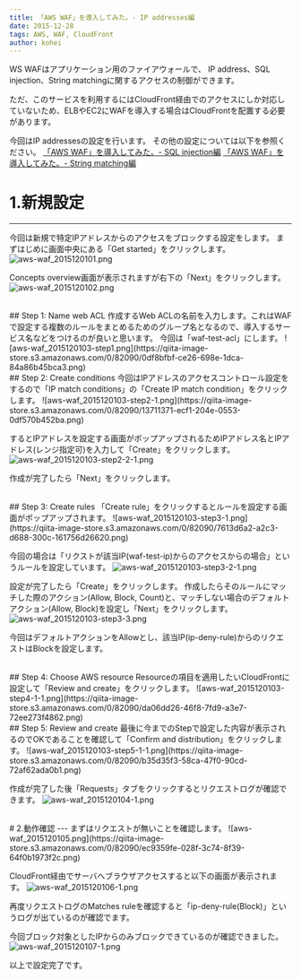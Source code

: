 ```yaml
---
title: 「AWS WAF」を導入してみた。- IP addresses編
date: 2015-12-28
tags: AWS, WAF, CloudFront
author: kohei
---
```


WS WAFはアプリケーション用のファイアウォールで、
IP address、SQL injection、String matchingに関するアクセスの制御ができます。

ただ、このサービスを利用するにはCloudFront経由でのアクセスにしか対応していないため、ELBやEC2にWAFを導入する場合はCloudFrontを配置する必要があります。

今回はIP addressesの設定を行います。
その他の設定については以下を参照ください。
[「AWS WAF」を導入してみた。- SQL injection編](../../../2016/01/07/aws-waf-sqlinjection.html)
[「AWS WAF」を導入してみた。- String matching編](http://qiita.com/kooohei/items/18b908a38a98528550e5)

# 1.新規設定
---
今回は新規で特定IPアドレスからのアクセスをブロックする設定をします。
まずはじめに画面中央にある「Get started」をクリックします。
![aws-waf_2015120101.png](https://qiita-image-store.s3.amazonaws.com/0/82090/efb26a7f-2d80-b239-4084-90c86b13aa3a.png)


Concepts overview画面が表示されますが右下の「Next」をクリックします。
![aws-waf_2015120102.png](https://qiita-image-store.s3.amazonaws.com/0/82090/c511e13b-9596-060d-c4d7-347ec52b1708.png)


<br>  
## Step 1: Name web ACL
作成するWeb ACLの名前を入力します。これはWAFで設定する複数のルールをまとめるためのグループ名となるので、導入するサービス名などをつけるのが良いと思います。
今回は「waf-test-acl」にします。
![aws-waf_2015120103-step1.png](https://qiita-image-store.s3.amazonaws.com/0/82090/0df8bfbf-ce26-698e-1dca-84a86b45bca3.png)


<br>  
## Step 2: Create conditions
今回はIPアドレスのアクセスコントロール設定をするので「IP match conditions」の「Create IP match condition」をクリックします。
![aws-waf_2015120103-step2-1.png](https://qiita-image-store.s3.amazonaws.com/0/82090/13711371-ecf1-204e-0553-0df570b452ba.png)


するとIPアドレスを設定する画面がポップアップされるためIPアドレス名とIPアドレス(レンジ指定可)を入力して「Create」をクリックします。
![aws-waf_2015120103-step2-2-1.png](https://qiita-image-store.s3.amazonaws.com/0/82090/fc4bafd9-8cea-10f6-c6d4-15861caeb638.png)


作成が完了したら「Next」をクリックします。


<br>  
## Step 3: Create rules
「Create rule」をクリックするとルールを設定する画面がポップアップされます。
![aws-waf_2015120103-step3-1.png](https://qiita-image-store.s3.amazonaws.com/0/82090/7613d6a2-a2c3-d688-300c-161756d26620.png)

今回の場合は「リクストが該当IP(waf-test-ip)からのアクセスからの場合」というルールを設定しています。
![aws-waf_2015120103-step3-2-1.png](https://qiita-image-store.s3.amazonaws.com/0/82090/7562a015-1416-658a-7d1a-af63e248c329.png)

設定が完了したら「Create」をクリックします。
作成したらそのルールにマッチした際のアクション(Allow, Block, Count)と、マッチしない場合のデフォルトアクション(Allow, Block)を設定し「Next」をクリックします。
![aws-waf_2015120103-step3-3.png](https://qiita-image-store.s3.amazonaws.com/0/82090/12b1af6d-c5e2-4a34-09ca-fcfb30c31fd6.png)

今回はデフォルトアクションをAllowとし、該当IP(ip-deny-rule)からのリクエストはBlockを設定します。


<br>  
## Step 4: Choose AWS resource
Resourceの項目を適用したいCloudFrontに設定して「Review and create」をクリックします。
![aws-waf_2015120103-step4-1-1.png](https://qiita-image-store.s3.amazonaws.com/0/82090/da06dd26-46f8-7fd9-a3e7-72ee273f4862.png)


<br>  
## Step 5: Review and create
最後に今までのStepで設定した内容が表示されるのでOKであることを確認して「Confirm and distribution」をクリックします。
![aws-waf_2015120103-step5-1-1.png](https://qiita-image-store.s3.amazonaws.com/0/82090/b35d35f3-58ca-47f0-90cd-72af62ada0b1.png)

作成が完了した後「Requests」タブをクリックするとリクエストログが確認できます。
![aws-waf_2015120104-1.png](https://qiita-image-store.s3.amazonaws.com/0/82090/cd7286f2-75a5-a5e5-3656-0e1e449f28d9.png)


<br>  
# 2.動作確認
---
まずはリクエストが無いことを確認します。
![aws-waf_2015120105.png](https://qiita-image-store.s3.amazonaws.com/0/82090/ec9359fe-028f-3c74-8f39-64f0b1973f2c.png)

CloudFront経由でサーバへブラウザアクセスすると以下の画面が表示されます。
![aws-waf_2015120106-1.png](https://qiita-image-store.s3.amazonaws.com/0/82090/f073bee1-f30f-ffea-5b07-39a871f75d4d.png)

再度リクエストログのMatches ruleを確認すると「ip-deny-rule(Block)」というログが出ているのが確認でます。

今回ブロック対象としたIPからのみブロックできているのが確認できました。
![aws-waf_2015120107-1.png](https://qiita-image-store.s3.amazonaws.com/0/82090/c9a7a629-e448-fb6d-6430-86837b409f72.png)


以上で設定完了です。

